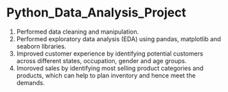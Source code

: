 # Python_Data_Analysis_Project
1. Performed data cleaning and manipulation.
2. Performed exploratory data analysis (EDA) using pandas, matplotlib and seaborn libraries.
3. Improved customer experience by identifying potential customers across different states, occupation, gender and age groups.
4. Imoroved sales by identifying most selling product categories and products, which can help to plan inventory and hence meet the demands.
